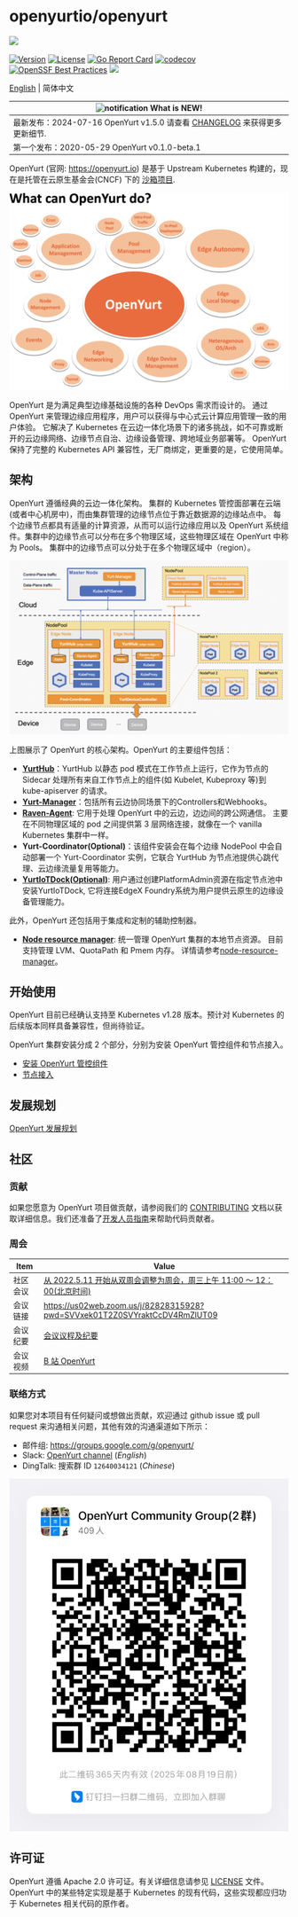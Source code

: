 # openyurtio/openyurt

![](docs/img/OpenYurt.png)

[![Version](https://img.shields.io/badge/OpenYurt-v1.5.0-orange)](CHANGELOG.md)
[![License](https://img.shields.io/badge/license-Apache%202-4EB1BA.svg)](https://www.apache.org/licenses/LICENSE-2.0.html)
[![Go Report Card](https://goreportcard.com/badge/github.com/openyurtio/openyurt)](https://goreportcard.com/report/github.com/openyurtio/openyurt)
[![codecov](https://codecov.io/gh/openyurtio/openyurt/branch/master/graph/badge.svg)](https://codecov.io/gh/openyurtio/openyurt)
[![OpenSSF Best Practices](https://www.bestpractices.dev/projects/7117/badge)](https://www.bestpractices.dev/projects/7117)
[![](https://img.shields.io/badge/OpenYurt-%E6%9F%A5%E7%9C%8B%E8%B4%A1%E7%8C%AE%E6%8E%92%E8%A1%8C%E6%A6%9C-orange)](https://opensource.alibaba.com/contribution_leaderboard/details?projectValue=openyurt)

[English](./README.md) | 简体中文

| ![notification](docs/img/bell-outline-badge.svg) What is NEW!            |
|--------------------------------------------------------------------------|
| 最新发布：2024-07-16 OpenYurt v1.5.0 请查看 [CHANGELOG](CHANGELOG.md) 来获得更多更新细节. |
| 第一个发布：2020-05-29 OpenYurt v0.1.0-beta.1                                  |

OpenYurt (官网: https://openyurt.io) 是基于 Upstream Kubernetes 构建的，现在是托管在云原生基金会(CNCF) 下的 [沙箱项目](https://www.cncf.io/sandbox-projects/).

![OpenYurt Overview](docs/img/overview.png)

OpenYurt 是为满足典型边缘基础设施的各种 DevOps 需求而设计的。
通过 OpenYurt 来管理边缘应用程序，用户可以获得与中心式云计算应用管理一致的用户体验。
它解决了 Kubernetes 在云边一体化场景下的诸多挑战，如不可靠或断开的云边缘网络、边缘节点自治、边缘设备管理、跨地域业务部署等。
OpenYurt 保持了完整的 Kubernetes API 兼容性，无厂商绑定，更重要的是，它使用简单。

## 架构

OpenYurt 遵循经典的云边一体化架构。
集群的 Kubernetes 管控面部署在云端(或者中心机房中)，而由集群管理的边缘节点位于靠近数据源的边缘站点中。
每个边缘节点都具有适量的计算资源，从而可以运行边缘应用以及 OpenYurt 系统组件。集群中的边缘节点可以分布在多个物理区域，这些物理区域在 OpenYurt 中称为 Pools。
集群中的边缘节点可以分处于在多个物理区域中（region）。

![OpenYurt architecture](docs/img/arch.png)

上图展示了 OpenYurt 的核心架构。OpenYurt 的主要组件包括：

- **[YurtHub](https://openyurt.io/zh/docs/next/core-concepts/yurthub/)**：YurtHub 以静态 pod 模式在工作节点上运行，它作为节点的 Sidecar 处理所有来自工作节点上的组件(如 Kubelet, Kubeproxy 等)到 kube-apiserver 的请求。
- **[Yurt-Manager](https://openyurt.io/docs/core-concepts/yurt-manager/)**：包括所有云边协同场景下的Controllers和Webhooks。
- **[Raven-Agent](https://openyurt.io/docs/next/core-concepts/raven)**: 它用于处理 OpenYurt 中的云边，边边间的跨公网通信。 主要在不同物理区域的 pod 之间提供第 3 层网络连接，就像在一个 vanilla Kubernetes 集群中一样。
- **Yurt-Coordinator(Optional)**：该组件安装会在每个边缘 NodePool 中会自动部署一个 Yurt-Coordinator 实例，它联合 YurtHub 为节点池提供心跳代理、云边缘流量复用等能力。
- **[YurtIoTDock(Optional)](https://openyurt.io/docs/next/core-concepts/yurt-iot-dock)**: 用户通过创建PlatformAdmin资源在指定节点池中安装YurtIoTDock, 它将连接EdgeX Foundry系统为用户提供云原生的边缘设备管理能力。

此外，OpenYurt 还包括用于集成和定制的辅助控制器。

- **[Node resource manager](https://openyurt.io/zh/docs/next/core-concepts/node-resource-manager)**: 统一管理 OpenYurt 集群的本地节点资源。 目前支持管理 LVM、QuotaPath 和 Pmem 内存。
  详情请参考[node-resource-manager](https://github.com/openyurtio/node-resource-manager)。

## 开始使用

OpenYurt 目前已经确认支持至 Kubernetes v1.28 版本。预计对 Kubernetes 的后续版本同样具备兼容性，但尚待验证。

OpenYurt 集群安装分成 2 个部分，分别为安装 OpenYurt 管控组件和节点接入。

- [安装 OpenYurt 管控组件](https://openyurt.io/zh/docs/installation/summary/#part-1-%E5%AE%89%E8%A3%85openyurt%E7%AE%A1%E6%8E%A7%E7%BB%84%E4%BB%B6)
- [节点接入](https://openyurt.io/zh/docs/installation/summary/#part-2-%E8%8A%82%E7%82%B9%E6%8E%A5%E5%85%A5)

## 发展规划

[OpenYurt 发展规划](https://github.com/openyurtio/community/blob/main/roadmap.md)

## 社区

### 贡献

如果您愿意为 OpenYurt 项目做贡献，请参阅我们的 [CONTRIBUTING](CONTRIBUTING.md) 文档以获取详细信息。我们还准备了[开发人员指南](https://openyurt.io/docs/developer-manuals/how-to-contribute)来帮助代码贡献者。

### 周会

| Item     | Value                                                                                                                                                                                          |
| -------- | ---------------------------------------------------------------------------------------------------------------------------------------------------------------------------------------------- |
| 社区会议 | [从 2022.5.11 开始从双周会调整为周会，周三上午 11:00 ～ 12：00(北京时间)](https://calendar.google.com/calendar/u/0?cid=c3VudDRtODc2Y2c3Ymk3anN0ZDdkbHViZzRAZ3JvdXAuY2FsZW5kYXIuZ29vZ2xlLmNvbQ) |
| 会议链接 | https://us02web.zoom.us/j/82828315928?pwd=SVVxek01T2Z0SVYraktCcDV4RmZlUT09                                                                                                                     |
| 会议纪要 | [会议议程及纪要](https://www.yuque.com/rambohech/intck9/yolxrybw2rofcab7)                                                                                                                                       |
| 会议视频 | [B 站 OpenYurt](https://space.bilibili.com/484245424/video)                                                                                                                                    |

### 联络方式

如果您对本项目有任何疑问或想做出贡献，欢迎通过 github issue 或 pull request 来沟通相关问题，其他有效的沟通渠道如下所示：

- 邮件组: https://groups.google.com/g/openyurt/
- Slack: [OpenYurt channel](https://join.slack.com/t/openyurt/shared_invite/zt-25tm2q1dz-Jn6y4r7W4JigWc0Sx2jDzg) (_English_)
- DingTalk: 搜索群 ID `12640034121` (_Chinese_)

![](docs/img/ding.jpg)

## 许可证

OpenYurt 遵循 Apache 2.0 许可证。有关详细信息请参见 [LICENSE](LICENSE) 文件。 OpenYurt 中的某些特定实现是基于 Kubernetes 的现有代码，这些实现都应归功于 Kubernetes 相关代码的原作者。
